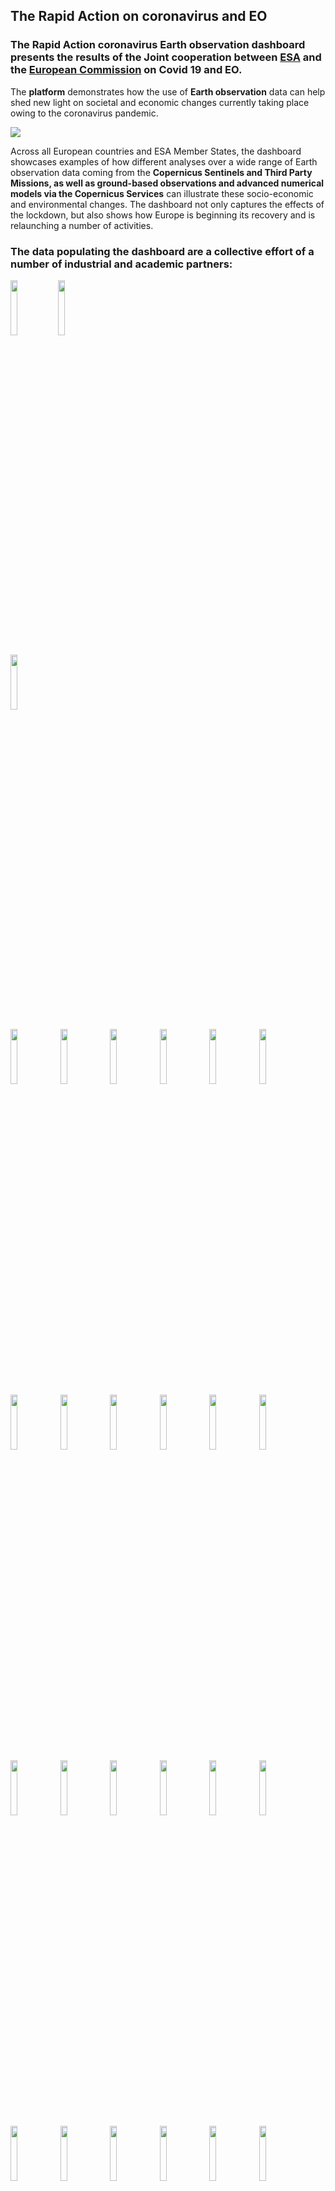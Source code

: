 
## The Rapid Action on coronavirus and EO

### The Rapid Action coronavirus Earth observation dashboard presents the results of the Joint cooperation between [ESA](https://www.esa.int/) and the [European Commission](https://ec.europa.eu/info/index_en) on Covid 19 and EO.

The **platform** demonstrates how the use of **Earth observation** data can help shed new light on societal and economic changes currently taking place owing to the coronavirus pandemic.

<img src="./eodash-data/general/RACE_KV_2022_small.jpg">

Across all European countries and ESA Member States, the dashboard showcases examples of how different analyses over a wide range of Earth observation data coming from the **Copernicus Sentinels and Third Party Missions, as well as ground-based observations and advanced numerical models via the Copernicus Services** can illustrate these socio-economic and environmental changes. The dashboard not only captures the effects of the lockdown, but also shows how Europe is beginning its recovery and is relaunching a number of activities.

### The data populating the dashboard are a collective effort of a number of industrial and academic partners:

[<img src="./eodash-data/general/1_European_Commission.png" width="15%">](https://ec.europa.eu/)[<img src="./eodash-data/general/2_ESA.png" width="15%">](https://esa.int)

[<img src="./eodash-data/general/3_EU_Copernicus.png" width="15%">](https://www.copernicus.eu)

[<img src="./eodash-data/general/4_Aerospacelab.png" width="15%">](https://www.aerospacelab.be/) [<img src="./eodash-data/general/5_Airbus_OneAtlas.png" width="15%">](https://oneatlas.airbus.com/) [<img src="./eodash-data/general/6_BIRA_IASB.png" width="15%">](https://www.aeronomie.be/)
[<img src="./eodash-data/general/eGeos.png" width="15%">](https://www.e-geos.it/#/) [<img src="./eodash-data/general/8_CNR_ISMAR.png" width="15%">](http://www.ismar.cnr.it/)
[<img src="./eodash-data/general/9_EarthPulse.png" width="15%">](https://earthpulse.es/) [<img src="./eodash-data/general/10_ECMWF.png" width="15%">](https://www.ecmwf.int/)
[<img src="./eodash-data/general/34_CMEMS.png" width="15%">](https://marine.copernicus.eu/)
[<img src="./eodash-data/general/11_EMSA.png" width="15%">](http://www.emsa.europa.eu/) [<img src="./eodash-data/general/12_EOX.png" width="15%">](https://eox.at/)
[<img src="./eodash-data/general/13_EuroDataCube.png" width="15%">](https://eurodatacube.com/) [<img src="./eodash-data/general/14_gmv.png" width="15%">](https://gmv.com)
[<img src="./eodash-data/general/15_ICEYE.png" width="15%">](https://www.iceye.com/) [<img src="./eodash-data/general/16_KNMI.png" width="15%">](https://www.knmi.nl/home)
[<img src="./eodash-data/general/17_KSAT.png" width="15%">](https://www.ksat.no/) [<img src="./eodash-data/general/18_Mundi.png" width="15%">](https://mundiwebservices.com/)
[<img src="./eodash-data/general/19_Planetek.png" width="15%">](https://www.planetek.gr/) [<img src="./eodash-data/general/20_RHEA.png" width="15%">](https://www.rheagroup.com/)
[<img src="./eodash-data/general/21_Serco.png" width="15%">](https://www.serco.com/) [<img src="./eodash-data/general/22_SeT.png" width="15%">](https://stcorp.no/)
[<img src="./eodash-data/general/23_S5P_PAL.png" width="15%">](https://maps.s5p-pal.com/) [<img src="./eodash-data/general/24_Sen4cap.png" width="15%">](http://esa-sen4cap.org/)
[<img src="./eodash-data/general/25_Sen4stat.png" width="15%">](http://www.esa-sen4stat.org/blog/overview_full) [<img src="./eodash-data/general/26_SINERGISE.png" width="15%">](https://www.sinergise.com/)
[<img src="./eodash-data/general/27_SISTEMA.png" width="15%">](http://www.sistema.at/wp/contacts/) [<img src="./eodash-data/general/28_SpaceKnow.png" width="15%">](https://spaceknow.com/)
[<img src="./eodash-data/general/29_Sron.png" width="15%">](https://www.sron.nl/) [<img src="./eodash-data/general/30_UCLouvain.png" width="15%">](https://uclouvain.be/fr/index.html)
[<img src="./eodash-data/general/31_Universitat_Bremen.png" width="15%">](https://www.uni-bremen.de/) [<img src="./eodash-data/general/32_Vodafone.png" width="15%">](https://www.vodafone.it)
[<img src="./eodash-data/general/brockman.png" width="15%">](https://www.brockmann-consult.de/)
[<img src="./eodash-data/general/33_Solenix.png" width="15%">](https://www.solenix.ch/)
[<img src="./eodash-data/general/35_cherryDATA.png" width="15%">](https://www.cherry-data.com/)
[<img src="./eodash-data/general/36_expertLAB.png" width="15%">](http://www.expertlab.it/)
[<img src="./eodash-data/general/37_MotionAnalytica.png" width="15%">](https://www.motionanalytica.com/)
[<img src="./eodash-data/general/38_VISTA.png" width="15%">](https://www.vista-geo.de/)
[<img src="./eodash-data/general/39_FS-TEP.png" width="15%">](https://foodsecurity-tep.net/)
[<img src="./eodash-data/general/40_OILX.png" width="15%">](https://www.oilx.co/)
[<img src="./eodash-data/general/41_ARESYS.png" width="15%">](https://www.aresys.it/)
[<img src="./eodash-data/general/42_C3S.png" width="15%">](https://climate.copernicus.eu/)

##### Disclaimer

The information contained on this website are mainly provided by third parties based on experimental methods and without any warranty as to their veracity. The European Commission cannot be held responsible for any use which may be made of the information contained therein.




